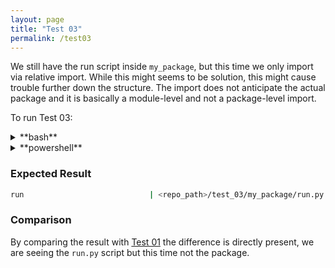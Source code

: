 ```yaml
---
layout: page
title: "Test 03"
permalink: /test03
---
```


We still have the run script inside `my_package`, but this time we only import via relative import.
While this might seems to be solution, this might cause trouble further down the structure.
The import does not anticipate the actual package and it is basically a module-level and not a package-level import.

To run Test 03:

<details><summary markdown="span">**bash**</summary>
```bash
cd test_03
python my_package/run.py | grep $USER
```
</details>

<details><summary markdown="span">**powershell**</summary>
```powershell
cd test_03
python my_package/run.py | Select-String $env:username
```
</details>

### Expected Result

```bash
run                            | <repo_path>/test_03/my_package/run.py
```

### Comparison

By comparing the result with [Test 01](/test01) the difference is directly present, we are seeing the `run.py` script but this time not the package.
